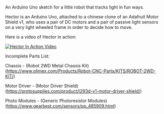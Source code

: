 An Arduino Uno sketch for a little robot that tracks light in fun ways.

Hector is an Arduino Uno, attached to a chinese clone of an Adafruit Motor Shield v1, who uses a pair of DC motors and a pair of passive light sensors on a very light wheeled frame in order to decide how to move.

Here is a video of Hector in action:

[![Hector In Action Video](https://img.youtube.com/vi/kVAElGxmYSs/0.jpg)](https://www.youtube.com/watch?v=kVAElGxmYSs)

Incomplete Parts List:

Chassis       - (Robot 2WD Metal Chassis Kit)(https://www.olimex.com/Products/Robot-CNC-Parts/KITS/ROBOT-2WD-KIT/)

Motor Driver  - (Motor Driver Shield)(https://protosupplies.com/product/l293d-v1-motor-driver-shield/)

Photo Modules - (Generic Photoresistor Modules)(https://www.gearbest.com/sensors/pp_485909.html)


